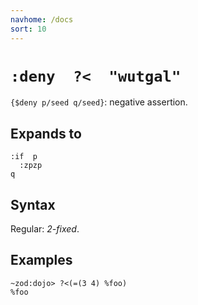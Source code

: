 ```yaml
---
navhome: /docs
sort: 10
---
```


# `:deny  ?<  "wutgal"`

`{$deny p/seed q/seed}`: negative assertion.

## Expands to

```
:if  p
  :zpzp
q
```

## Syntax

Regular: *2-fixed*.

## Examples

```
~zod:dojo> ?<(=(3 4) %foo)
%foo
```

